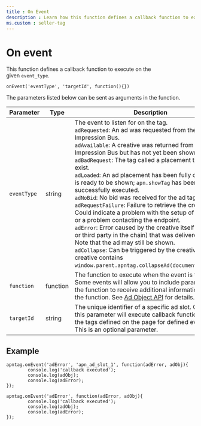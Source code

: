 ```yaml
---
title : On Event
description : Learn how this function defines a callback function to execute on the given `event_type`.
ms.custom : seller-tag
---
```



# On event

This function defines a callback function to execute on the given `event_type`.

``` pre
onEvent('eventType', 'targetId', function(){})
```

The parameters listed below can be sent as arguments in the function.

| Parameter | Type | Description |
|---|---|---|
| `eventType` | string | The event to listen for on the tag.<br>`adRequested`: An ad was requested from the Impression Bus.<br>`adAvailable`: A creative was returned from the Impression Bus but has not yet been shown.<br>`adBadRequest`: The tag called a placement that doesn't exist.<br>`adLoaded`: An ad placement has been fully defined and is ready to be shown; `apn.showTag` has been successfully executed.<br>`adNoBid`: No bid was received for the ad tag.<br>`adRequestFailure`: Failure to retrieve the creative. Could indicate a problem with the setup of the ad tag, or a problem contacting the endpoint.<br>`adError`: Error caused by the creative itself (any first or third party in the chain) that was delivered by AST. Note that the ad may still be shown.<br>`adCollapse`: Can be triggered by the creative, if the creative contains `window.parent.apntag.collapseAd(document.body.id)`. |
| `function` | function | The function to execute when the event is triggered. Some events will allow you to include parameters in the function to receive additional information within the function. See [Ad Object API](ad-object-api.md) for details. |
| `targetId` | string | The unique identifier of a specific ad slot. Omitting this parameter will execute callback function for all the tags defined on the page for defined eventType. This is an optional parameter. |

## Example

``` pre
apntag.onEvent('adError', 'apn_ad_slot_1', function(adError, adObj){
        console.log('callback executed');
        console.log(adObj);
        console.log(adError);
});
 
apntag.onEvent('adError', function(adError, adObj){
        console.log('callback executed');
        console.log(adObj);
        console.log(adError);
});
```
